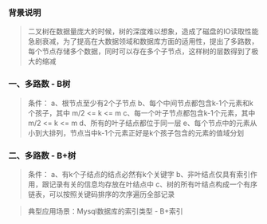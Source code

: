 ### 背景说明

> 二叉树在数据量庞大的时候，树的深度难以想象，造成了磁盘的IO读取性能急剧衰减，为了提高在大数据领域和数据库方面的适用性，提出了多路数，每个节点存储多个数据，同时可以存在多个子节点，这样树的层数得到了极大的缩减

### 一、多路数 - B树

> 条件：
> a、根节点至少有2个子节点
> b、每个中间节点都包含k-1个元素和k个孩子，其中 m/2 <= k <= m
> c、每一个叶子节点都包含k-1个元素，其中 m/2 <= k <= m
> d、所有的叶子结点都位于同一层
> e、每个节点中的元素从小到大排列，节点当中k-1个元素正好是k个孩子包含的元素的值域分划

### 二、多路数 - B+树

> 条件：
> a、有k个子结点的结点必然有k个关键字
> b、非叶结点仅具有索引作用，跟记录有关的信息均存放在叶结点中
> c、树的所有叶结点构成一个有序链表，可以按照关键码排序的次序遍历全部记录

> 典型应用场景：Mysql数据库的索引类型 - B+索引